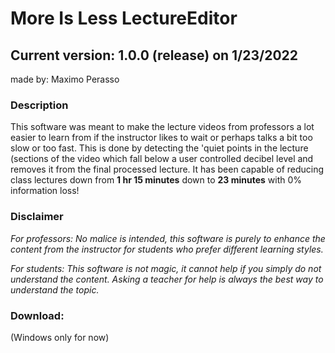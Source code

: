 # More Is Less LectureEditor
## Current version: 1.0.0 (release) on 1/23/2022
 
made by: Maximo Perasso

### Description
This software was meant to make the lecture videos from professors a lot easier to learn from if the instructor likes to wait or perhaps talks a bit too slow or too fast.
This is done by detecting the 'quiet points in the lecture (sections of the video which fall below a user controlled decibel level and removes it from the final processed lecture.
It has been capable of reducing class lectures down from **1 hr 15 minutes** down to **23 minutes** with 0% information loss! 

### Disclaimer

*For professors:
No malice is intended, this software is purely
to enhance the content from the instructor
for students who prefer different learning styles.*


*For students:
This software is not magic, it cannot help if you
simply do not understand the content.
Asking a teacher for help is always the best way to
understand the topic.*

### Download:
(Windows only for now)
